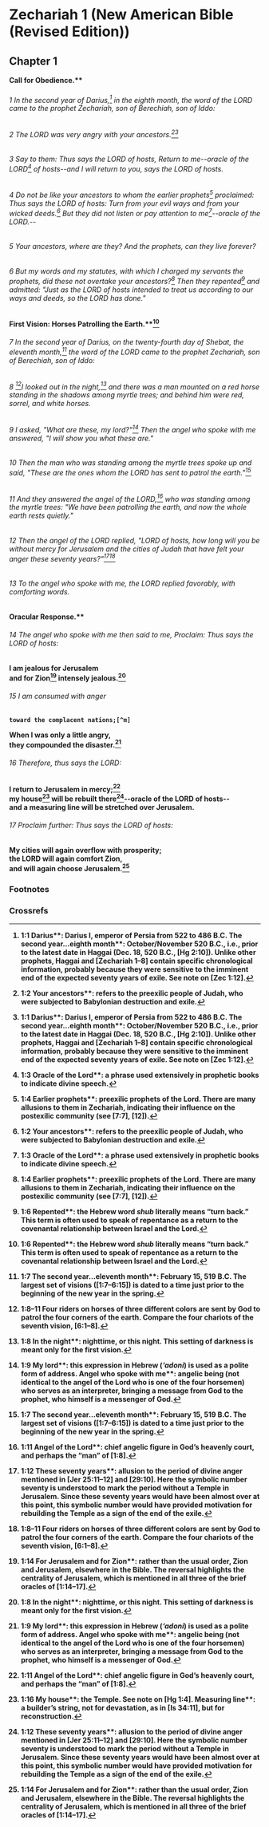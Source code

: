 
# Zechariah 1 (New American Bible (Revised Edition))
## Chapter 1
<b class="inline-h3">Call for Obedience.** 
###### 1 In the second year of Darius,[^a] in the eighth month, the word of the LORD came to the prophet Zechariah, son of Berechiah, son of Iddo:  
###### 2 The LORD was very angry with your ancestors.[^b][^A]  
###### 3 Say to them: Thus says the LORD of hosts, Return to me--oracle of the LORD[^c] of hosts--and I will return to you, says the LORD of hosts.  
###### 4 Do not be like your ancestors to whom the earlier prophets[^d] proclaimed: Thus says the LORD of hosts: Turn from your evil ways and from your wicked deeds.[^B] But they did not listen or pay attention to me[^C]--oracle of the LORD.--  
###### 5 Your ancestors, where are they? And the prophets, can they live forever?  
###### 6 But my words and my statutes, with which I charged my servants the prophets, did these not overtake your ancestors?[^D] Then they repented[^e] and admitted: "Just as the LORD of hosts intended to treat us according to our ways and deeds, so the LORD has done."
<b class="inline-h3">First Vision: Horses Patrolling the Earth.**[^E]  
###### 7 In the second year of Darius, on the twenty-fourth day of Shebat, the eleventh month,[^f] the word of the LORD came to the prophet Zechariah, son of Berechiah, son of Iddo:

###### 8 [^g]I looked out in the night,[^h] and there was a man mounted on a red horse standing in the shadows among myrtle trees; and behind him were red, sorrel, and white horses.  
###### 9 I asked, "What are these, my lord?"[^i] Then the angel who spoke with me answered, "I will show you what these are."  
###### 10 Then the man who was standing among the myrtle trees spoke up and said, "These are the ones whom the LORD has sent to patrol the earth."[^F]  
###### 11 And they answered the angel of the LORD,[^j] who was standing among the myrtle trees: "We have been patrolling the earth, and now the whole earth rests quietly."  
###### 12 Then the angel of the LORD replied, "LORD of hosts, how long will you be without mercy for Jerusalem and the cities of Judah that have felt your anger these seventy years?"[^k][^G]  
###### 13 To the angel who spoke with me, the LORD replied favorably, with comforting words.
<b class="inline-h3">Oracular Response.** 
###### 14 The angel who spoke with me then said to me, Proclaim: Thus says the LORD of hosts:
I am jealous for Jerusalem  
    and for Zion[^l] intensely jealous.[^H]  

###### 15 I am consumed with anger  
    toward the complacent nations;[^m]  
When I was only a little angry,  
    they compounded the disaster.[^I]  

###### 16 Therefore, thus says the LORD:  
I return to Jerusalem in mercy;[^J]  
    my house[^n] will be rebuilt there[^K]--oracle of the LORD of hosts--  
    and a measuring line will be stretched over Jerusalem.  

###### 17 Proclaim further: Thus says the LORD of hosts:  
My cities will again overflow with prosperity;  
    the LORD will again comfort Zion,  
    and will again choose Jerusalem.[^L]

### Footnotes
[^a]: 1:1 <b class="catch-word">Darius**: Darius I, emperor of Persia from 522 to 486 B.C. <b class="catch-word">The second year…eighth month**: October/November 520 B.C., i.e., prior to the latest date in Haggai (Dec. 18, 520 B.C., [Hg 2:10]). Unlike other prophets, Haggai and [Zechariah 1–8] contain specific chronological information, probably because they were sensitive to the imminent end of the expected seventy years of exile. See note on [Zec 1:12].
[^b]: 1:2 <b class="catch-word">Your ancestors**: refers to the preexilic people of Judah, who were subjected to Babylonian destruction and exile.
[^c]: 1:3 <b class="catch-word">Oracle of the Lord**: a phrase used extensively in prophetic books to indicate divine speech.
[^d]: 1:4 <b class="catch-word">Earlier prophets**: preexilic prophets of the Lord. There are many allusions to them in Zechariah, indicating their influence on the postexilic community (see [7:7], [12]).
[^e]: 1:6 <b class="catch-word">Repented**: the Hebrew word _shub_ literally means “turn back.” This term is often used to speak of repentance as a return to the covenantal relationship between Israel and the Lord.
[^f]: 1:7 <b class="catch-word">The second year…eleventh month**: February 15, 519 B.C. The largest set of visions ([1:7–6:15]) is dated to a time just prior to the beginning of the new year in the spring.
[^g]: 1:8–11 Four riders on horses of three different colors are sent by God to patrol the four corners of the earth. Compare the four chariots of the seventh vision, [6:1–8].
[^h]: 1:8 <b class="catch-word">In the night**: nighttime, or this night. This setting of darkness is meant only for the first vision.
[^i]: 1:9 <b class="catch-word">My lord**: this expression in Hebrew (_‘adoni_) is used as a polite form of address. <b class="catch-word">Angel who spoke with me**: angelic being (not identical to the angel of the Lord who is one of the four horsemen) who serves as an interpreter, bringing a message from God to the prophet, who himself is a messenger of God.
[^j]: 1:11 <b class="catch-word">Angel of the Lord**: chief angelic figure in God’s heavenly court, and perhaps the “man” of [1:8].
[^k]: 1:12 <b class="catch-word">These seventy years**: allusion to the period of divine anger mentioned in [Jer 25:11–12] and [29:10]. Here the symbolic number seventy is understood to mark the period without a Temple in Jerusalem. Since these seventy years would have been almost over at this point, this symbolic number would have provided motivation for rebuilding the Temple as a sign of the end of the exile.
[^l]: 1:14 <b class="catch-word">For Jerusalem and for Zion**: rather than the usual order, Zion and Jerusalem, elsewhere in the Bible. The reversal highlights the centrality of Jerusalem, which is mentioned in all three of the brief oracles of [1:14–17].
[^m]: 1:15 <b class="catch-word">Complacent nations**: probably a reference to the Persian empire, which in its imperial extent included many national groups that maintained separate identities. <b class="catch-word">Compounded the disaster**: the surrounding nations took advantage of the Lord’s anger against Judah to further their own interests.
[^n]: 1:16 <b class="catch-word">My house**: the Temple. See note on [Hg 1:4]. <b class="catch-word">Measuring line**: a builder’s string, not for devastation, as in [Is 34:11], but for reconstruction.

### Crossrefs
[^A]: Mi 3:7.
[^B]: Is 55:7.
[^C]: Lk 20:15.
[^D]: Zec 7:7–14.
[^E]: Zec 6:1–7; Rev 5:6; 6:1–9.
[^F]: Zec 7:5; Jer 25:11–12; 29:10.
[^G]: Rev 6:10.
[^H]: Zec 8:2.
[^I]: Is 47:6.
[^J]: Is 54:6–10.
[^K]: Zec 2:5–9.
[^L]: Zec 2:15; 13:9.

